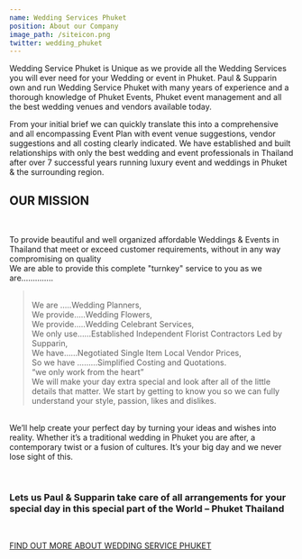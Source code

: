 ```yaml
---
name: Wedding Services Phuket
position: About our Company
image_path: /siteicon.png
twitter: wedding_phuket
---
```


Wedding Service Phuket is Unique as we provide all the Wedding Services you will ever need for your Wedding or event in Phuket. Paul & Supparin own and run Wedding Service Phuket with many years of experience and a thorough knowledge of Phuket Events, Phuket event management and all the best wedding venues and vendors available today.

From your initial brief we can quickly translate this into a comprehensive and all encompassing Event Plan with event venue suggestions, vendor suggestions and all costing clearly indicated. We have established and built relationships with only the best wedding and event professionals in Thailand after over 7 successful years running luxury event and weddings in Phuket & the surrounding region.

## OUR MISSION

&nbsp;

To provide beautiful and well organized affordable Weddings & Events in Thailand that meet or exceed customer requirements, without in any way compromising on quality<br>We are able to provide this complete "turnkey" service to you as we are…………..

> <br>We are …..Wedding Planners,<br>We provide…..Wedding Flowers,<br>We provide…..Wedding Celebrant Services,<br>We only use……Established Independent Florist Contractors Led by Supparin,<br>We have……Negotiated Single Item Local Vendor Prices,<br>So we have ………Simplified Costing and Quotations.<br>“we only work from the heart”<br>We will make your day extra special and look after all of the little details that matter. We start by getting to know you so we can fully understand your style, passion, likes and dislikes.

<br>We’ll help create your perfect day by turning your ideas and wishes into reality. Whether it’s a traditional wedding in Phuket you are after, a contemporary twist or a fusion of cultures. It’s your big day and we never lose sight of this.

&nbsp;

### Lets us Paul & Supparin take care of all arrangements for your special day in this special part of the World – Phuket Thailand

&nbsp;

[FIND OUT MORE ABOUT WEDDING SERVICE PHUKET](https://www.weddingplannersphuket.com/)

&nbsp;

&nbsp;